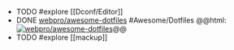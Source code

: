 - TODO #explore [[Dconf/Editor]]
- DONE [webpro/awesome-dotfiles](https://github.com/webpro/awesome-dotfiles) #Awesome/Dotfiles
  @@html: <a href="https://github.com/webpro/awesome-dotfiles/"><img src="https://github-readme-stats-astronomer.vercel.app/api/pin/?username=webpro&repo=awesome-dotfiles&theme=tokyonight" alt="webpro/awesome-dotfiles"/></a>@@
- TODO #explore [[mackup]]